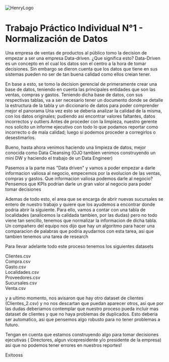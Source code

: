 ![HenryLogo](https://d31uz8lwfmyn8g.cloudfront.net/Assets/logo-henry-white-lg.png)



# Trabajo Práctico Individual N°1 - Normalización de Datos

<p> Una empresa de ventas de productos al público tomo la decision de empezar a ser una empresa Data-driven. ¿Que significa esto? Data-Driven es un concepto en el cual los datos son el centro a la hora de tomar decisiones. Sin embargo se dieron cuenta que los datos que tiene en sus sistemas pueden no ser de tan buena calidad como ellos creian tener.</p> 

En base a esto, se tomo la decision gerencial de primeramente crear una base de datos, teniendo en cuenta las principales entidades que son las ventas, compras y gastos.
Teniendo dicha base de datos, con sus respectivas tablas, va a ser necesario tener un documento donde se detalle la estructura de la tabla y un diccionario de datos para poder comprender mejor el panorama
Una vez esto se deberia analizar la calidad de la misma, con los datos originales; pudiendo asi encontrar valores faltantes, datos incorrectos y outliers
Antes de proceder con la limpieza, nuestro gerente nos solicito un informe ejecutivo con todo lo que podamos reportar como incorrecto o de mala calidad; luego si podemos proceder a corregirlos o desestimarlos.

Bueno, hasta ahora venimos haciendo una limpieza de datos, mejor conocida como Data Cleansing (OJO tambien venimos construyendo un mini DW y haciendo el trabajo de un Data Engineer)

Pasemos a la parte mas "Data driven" y vamos a poder empezar a darle informacion valiosa al negocio, empecemos por la evolucion de las ventas, compras y gastos.
Que informacion valiosa podemos darle al negocio? Pensemos que KPIs podrian darle un gran valor al negocio para poder tomar decisiones

Ademas de todo esto, el area que se encarga de abrir nuevas sucursales se entero de nuestro trabajo y quiere que los ayudemos a encontrar donde podria abrir la siguiente.
Para ello, vamos a contar con una tabla de localidades (analicemos la calidada tambien, por las dudas) pero no todo viene tan sencillo, tenemos que normalizar la informacion de dicha tabla. Un compañero del equipo nos dijo que hay un algoritmo para hacer una comparacion de palabras que podria ayudarnos con esta tarea, asi que tambien tenemos una tarea de research


Para llevar adelante todo este proceso tenemos los siguientes datasets

Clientes.csv <br>
Compra.csv<br>
Gasto.csv<br>
Localidades.csv<br>
Proveedores.csv<br>
Sucursales.csv<br>
Venta.csv<br>

y a ultimo momento, nos avisaron que hay otro dataset de clientes (Clientes_2.csv) y no nos descartan que puedan aparecer otros, asi que por las dudas deberiamos contemplar que nuestro proceso pueda incluir mas dataset de clientes y que no haya problemas de duplicados.
Esto deberia ser automatico, asi que pensemos algo robusto para no tener problemas a futuro.

Tengan en cuenta que estamos construyendo algo para tomar decisiones ejecutivas ( Directores, algun vicepresidente y/o presidente de la empresa) asi que no podemos tener errores en nuestros reportes! 

Exitooss
